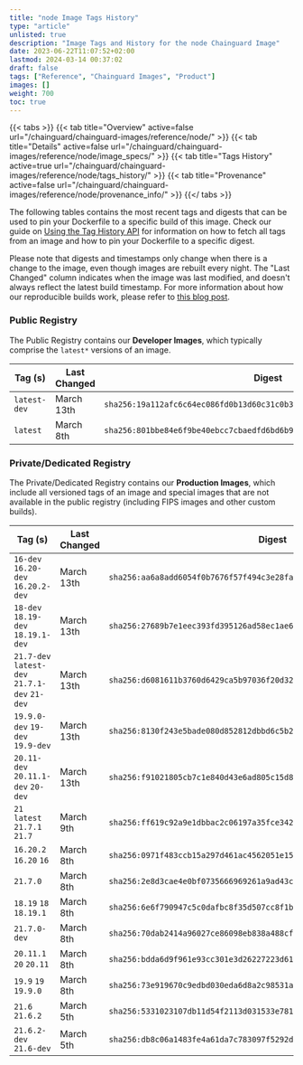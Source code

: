 ```yaml
---
title: "node Image Tags History"
type: "article"
unlisted: true
description: "Image Tags and History for the node Chainguard Image"
date: 2023-06-22T11:07:52+02:00
lastmod: 2024-03-14 00:37:02
draft: false
tags: ["Reference", "Chainguard Images", "Product"]
images: []
weight: 700
toc: true
---
```


{{< tabs >}}
{{< tab title="Overview" active=false url="/chainguard/chainguard-images/reference/node/" >}}
{{< tab title="Details" active=false url="/chainguard/chainguard-images/reference/node/image_specs/" >}}
{{< tab title="Tags History" active=true url="/chainguard/chainguard-images/reference/node/tags_history/" >}}
{{< tab title="Provenance" active=false url="/chainguard/chainguard-images/reference/node/provenance_info/" >}}
{{</ tabs >}}

The following tables contains the most recent tags and digests that can be used to pin your Dockerfile to a specific build of this image. Check our guide on [Using the Tag History API](/chainguard/chainguard-images/using-the-tag-history-api/) for information on how to fetch all tags from an image and how to pin your Dockerfile to a specific digest.

Please note that digests and timestamps only change when there is a change to the image, even though images are rebuilt every night. The "Last Changed" column indicates when the image was last modified, and doesn't always reflect the latest build timestamp. For more information about how our reproducible builds work, please refer to [this blog post](https://www.chainguard.dev/unchained/reproducing-chainguards-reproducible-image-builds).

### Public Registry
The Public Registry contains our **Developer Images**, which typically comprise the `latest*` versions of an image.

| Tag (s)       | Last Changed | Digest                                                                    |
|---------------|--------------|---------------------------------------------------------------------------|
|  `latest-dev` | March 13th   | `sha256:19a112afc6c64ec086fd0b13d60c31c0b369c01725e0693968baadfac1314cb6` |
|  `latest`     | March 8th    | `sha256:801bbe84e6f9be40ebcc7cbaedfd6bd6b9583157546359416dbf7bb037aea9ca` |


### Private/Dedicated Registry
The Private/Dedicated Registry contains our **Production Images**, which include all versioned tags of an image and special images that are not available in the public registry (including FIPS images and other custom builds).

| Tag (s)                                        | Last Changed | Digest                                                                    |
|------------------------------------------------|--------------|---------------------------------------------------------------------------|
|  `16-dev` `16.20-dev` `16.20.2-dev`            | March 13th   | `sha256:aa6a8add6054f0b7676f57f494c3e28faaee2a2c2686c509d5832b0fb76a3a2b` |
|  `18-dev` `18.19-dev` `18.19.1-dev`            | March 13th   | `sha256:27689b7e1eec393fd395126ad58ec1ae6d6c58b11ce333be1ab40fba7e97f675` |
|  `21.7-dev` `latest-dev` `21.7.1-dev` `21-dev` | March 13th   | `sha256:d6081611b3760d6429ca5b97036f20d32f4907f98671cc2bcfb44aa32e92d487` |
|  `19.9.0-dev` `19-dev` `19.9-dev`              | March 13th   | `sha256:8130f243e5bade080d852812dbbd6c5b22865a8d480f54dd1dab299f80f39666` |
|  `20.11-dev` `20.11.1-dev` `20-dev`            | March 13th   | `sha256:f91021805cb7c1e840d43e6ad805c15d8c1405d9e4dbdaa7bb12b5e54c506270` |
|  `21` `latest` `21.7.1` `21.7`                 | March 9th    | `sha256:ff619c92a9e1dbbac2c06197a35fce34220ee1e16e943b08ecda97f62bc547fa` |
|  `16.20.2` `16.20` `16`                        | March 8th    | `sha256:0971f483ccb15a297d461ac4562051e1537abca50a39c9a73380fea3284cac14` |
|  `21.7.0`                                      | March 8th    | `sha256:2e8d3cae4e0bf0735666969261a9ad43c94054d0031fd4b5bedac7dad5e16423` |
|  `18.19` `18` `18.19.1`                        | March 8th    | `sha256:6e6f790947c5c0dafbc8f35d507cc8f1b4626954c35a34e4885a154e4a0f5f79` |
|  `21.7.0-dev`                                  | March 8th    | `sha256:70dab2414a96027ce86098eb838a488cfea44d98a332008a008084bbeb4e2b02` |
|  `20.11.1` `20` `20.11`                        | March 8th    | `sha256:bdda6d9f961e93cc301e3d26227223d61b3048ecd654f6422caa8539aaf8ff75` |
|  `19.9` `19` `19.9.0`                          | March 8th    | `sha256:73e919670c9edbd030eda6d8a2c98531a28e319adc285a6559adfbd014e25485` |
|  `21.6` `21.6.2`                               | March 5th    | `sha256:5331023107db11d54f2113d031533e7812e311132bbbdb3dfc6178e7558485a2` |
|  `21.6.2-dev` `21.6-dev`                       | March 5th    | `sha256:db8c06a1483fe4a61da7c783097f5292dfc423187a15778292f0f40e2199318c` |

